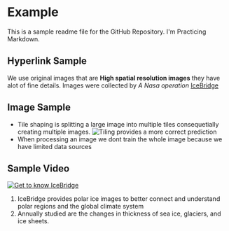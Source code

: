 # Example

This is a sample readme file for the GitHub Repository. I'm Practicing Markdown.

## Hyperlink Sample 

We use original images that are **High spatial resolution images** they have alot of fine details. Images were collected by *A Nasa operation* [IceBridge](https://www.nasa.gov/mission_pages/icebridge/index.html)

## Image Sample

- Tile shaping is splitting a large image into multiple tiles consequetially creating multiple images. 
![Tiling provides a more correct prediction](https://user-images.githubusercontent.com/92336161/144960048-9f877b71-e16e-4ad4-804e-3e084c7d58ef.png)
- When processing an image we dont train the whole image because we have limited data sources

## Sample Video

[![Get to know IceBridge](https://user-images.githubusercontent.com/92336161/144963236-5bbf425e-92b0-41a6-9cd2-48b790a9c318.png)](https://www.youtube.com/watch?v=c4_CNJx7FRM&t=1s)
1. IceBridge provides polar ice images to better connect and understand polar regions and the global climate system
2. Annually studied are the changes in thickness of sea ice, glaciers, and ice sheets. 
